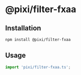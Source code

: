# @pixi/filter-fxaa

## Installation

```bash
npm install @pixi/filter-fxaa
```

## Usage

```js
import 'pixi/filter-fxaa.ts';
```